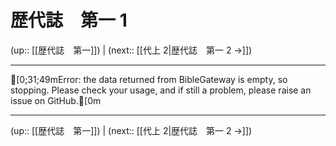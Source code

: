 # 歴代誌　第一 1

(up:: [[歴代誌　第一]]) | (next:: [[代上 2|歴代誌　第一 2 →]])

***
[0;31;49mError: the data returned from BibleGateway is empty, so stopping. Please check your usage, and if still a problem, please raise an issue on GitHub.[0m

***

(up:: [[歴代誌　第一]]) | (next:: [[代上 2|歴代誌　第一 2 →]])

